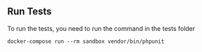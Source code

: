Run Tests
---

To run the tests, you need to run the command in the tests folder

```shell
docker-compose run --rm sandbox vendor/bin/phpunit
```
